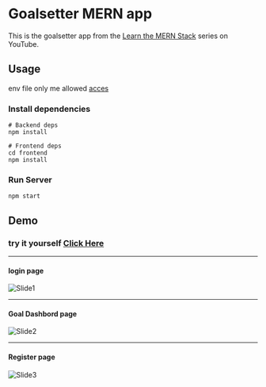# Goalsetter MERN app

This is the goalsetter app from the [Learn the MERN Stack](https://www.youtube.com/watch?v=-0exw-9YJBo) series on YouTube.

## Usage

env file only me allowed [acces](https://dashboard.render.com/web/srv-ccpnpbien0hr84nb5iog/env)

 
### Install dependencies

```
# Backend deps
npm install

# Frontend deps
cd frontend
npm install
```

### Run Server

```
npm start
```

## Demo 

### try it yourself [ Click Here ](https://goalsetter-sse9.onrender.com/login)

 

-----------------------------------------------------------------------------------------------------------------------------------------------------------------------

#### login page

![Slide1](https://user-images.githubusercontent.com/46402288/192661414-f28cddbd-a32a-4306-b6be-ff5245c5155b.PNG)

 ---------------------------------------------------------------------------------------------------------------------------------------------------------------------

#### Goal Dashbord page

 ![Slide2](https://user-images.githubusercontent.com/46402288/192661416-e3a65900-53ba-455d-860c-d3e4ad3b3876.PNG)
 
 --------------------------------------------------------------------------------------------------------------------------------------------------------------------


#### Register page

 ![Slide3](https://user-images.githubusercontent.com/46402288/192661418-f2da848e-2097-420b-a3cf-ae21be9f5392.PNG)
 
